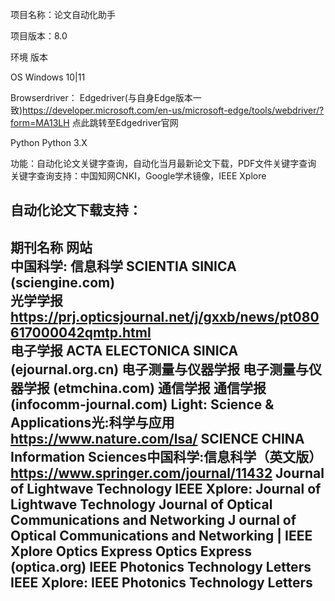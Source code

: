 项目名称：论文自动化助手 

项目版本：8.0

环境					版本

OS						Windows 10|11

Browserdriver：		Edgedriver(与自身Edge版本一致)https://developer.microsoft.com/en-us/microsoft-edge/tools/webdriver/?form=MA13LH 点此跳转至Edgedriver官网

Python					Python 3.X

功能：自动化论文关键字查询，自动化当月最新论文下载，PDF文件关键字查询
关键字查询支持：中国知网CNKI，Google学术镜像，IEEE Xplore

自动化论文下载支持：
-------------------------------------------------------------------------------------------------------------------------                                   
期刊名称	                                    网站                                      
中国科学: 信息科学	                          SCIENTIA SINICA (sciengine.com)                        
光学学报	                                     https://prj.opticsjournal.net/j/gxxb/news/pt080617000042qmtp.html         
电子学报	                                     ACTA ELECTONICA SINICA (ejournal.org.cn)
电子测量与仪器学报	                           电子测量与仪器学报 (etmchina.com)
通信学报	                                        通信学报 (infocomm-journal.com)
Light: Science & Applications光:科学与应用	       https://www.nature.com/lsa/
SCIENCE CHINA Information Sciences中国科学:信息科学（英文版）	https://www.springer.com/journal/11432
Journal of Lightwave Technology	IEEE Xplore:       Journal of Lightwave Technology
Journal of Optical Communications and Networking J   ournal of Optical Communications and Networking | IEEE Xplore
Optics Express	Optics Express (optica.org)
IEEE Photonics Technology Letters IEEE Xplore:        IEEE Photonics Technology Letters
-------------------------------------------------------------------------------------------------------------------------------


